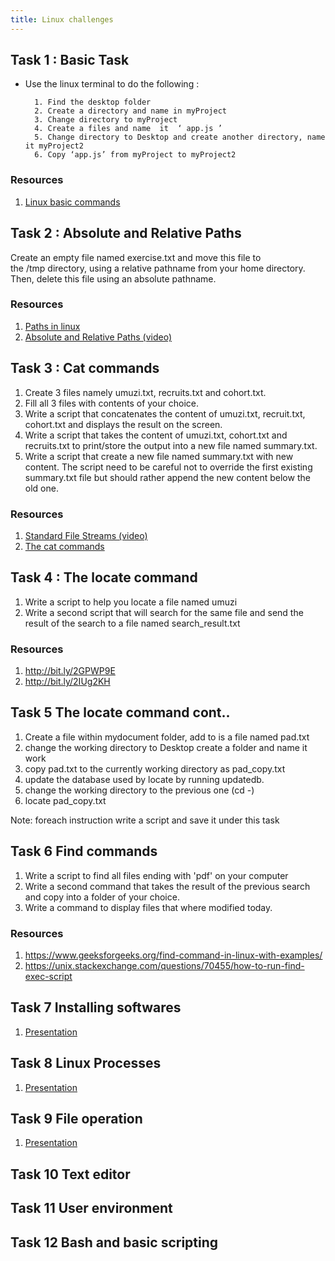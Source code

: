 ```yaml
---
title: Linux challenges
---
```


## Task 1 : Basic Task

- Use the linux terminal to do the following :

      	1. Find the desktop folder
      	2. Create a directory and name in myProject
      	3. Change directory to myProject
      	4. Create a files and name  it  ‘ app.js ’
      	5. Change directory to Desktop and create another directory, name it myProject2
      	6. Copy ‘app.js’ from myProject to myProject2

### Resources

1. [Linux basic commands](https://www.makeuseof.com/tag/an-a-z-of-linux-40-essential-commands-you-should-know/)

## Task 2 : Absolute and Relative Paths

Create an empty file named exercise.txt and move this file to the /tmp directory, using a relative pathname from your home directory. Then, delete this file using an absolute pathname.

### Resources

1. [Paths in linux](http://www.linfo.org/path.html)
2. [Absolute and Relative Paths (video)](https://www.youtube.com/watch?v=ephId3mYu9o)

## Task 3 : Cat commands

1. Create 3 files namely umuzi.txt, recruits.txt and cohort.txt.
2. Fill all 3 files with contents of your choice.
3. Write a script that concatenates the content of umuzi.txt, recruit.txt, cohort.txt and displays the result on the screen.
4. Write a script that takes the content of umuzi.txt, cohort.txt and recruits.txt to print/store the output into a new file named summary.txt.
5. Write a script that create a new file named summary.txt with new content. The script need to be careful not to override the first existing summary.txt file but should rather append the new content below the old one.

### Resources

1. [Standard File Streams (video)](https://www.youtube.com/watch?v=shFMEJJ_fpU)
2. [The cat commands](http://www.linfo.org/cat.html)

## Task 4 : The locate command

1. Write a script to help you locate a file named umuzi
2. Write a second script that will search for the same file and send the result of the search to a file named search_result.txt

### Resources

1. http://bit.ly/2GPWP9E
2. http://bit.ly/2IUg2KH

## Task 5 The locate command cont..

1. Create a file within mydocument folder, add to is a file named pad.txt
2. change the working directory to Desktop create a folder and name it work
3. copy pad.txt to the currently working directory as pad_copy.txt
4. update the database used by locate by running updatedb.
5. change the working directory to the previous one (cd -)
6. locate pad_copy.txt

Note: foreach instruction write a script and save it under this task

## Task 6 Find commands
1. Write a script to find all files ending with 'pdf' on your computer
2. Write a second command that takes the result of the previous search and copy  into a folder of your choice. 
3. Write a command to display files that where modified today.

### Resources 

1. https://www.geeksforgeeks.org/find-command-in-linux-with-examples/
2. https://unix.stackexchange.com/questions/70455/how-to-run-find-exec-script


## Task 7 Installing softwares


1. [Presentation](https://docs.google.com/presentation/d/1nDQW1tgDa8CiV2PDQy8pIVh_UliFqMJjOuPbFHFa8Uc/edit?usp=sharing) 

## Task 8 Linux Processes

1. [Presentation](https://docs.google.com/presentation/d/1vAz1DSB-cqv1fcS9VLKb-4-i32oQYFmT80hOlwBk6hs/edit?usp=sharing)

## Task 9 File operation

1. [Presentation](https://docs.google.com/presentation/d/1BFpEqqVQtQqVh0yzELQxwZVbmpGKaZnCv_xorJitDiY/edit?usp=sharing)

## Task 10 Text editor

## Task 11 User environment

## Task 12 Bash and basic scripting
